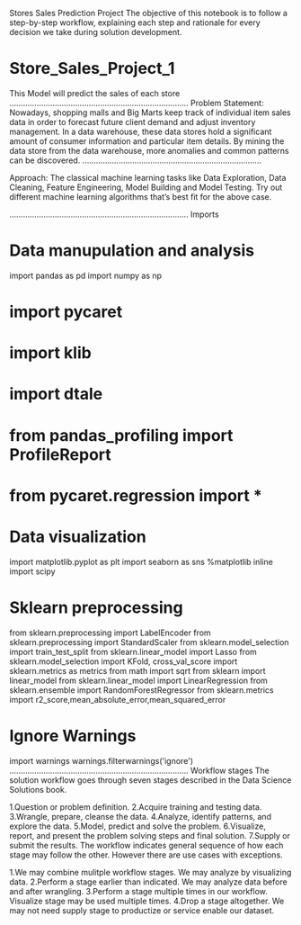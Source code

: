 
Stores Sales Prediction Project
The objective of this notebook is to follow a step-by-step workflow, explaining each step and rationale for every decision we take during solution development.
# Store_Sales_Project_1
This Model will predict the sales of each store 
...............................................................................
Problem Statement:
Nowadays, shopping malls and Big Marts keep track of individual item sales data in order to forecast future client demand and adjust inventory management. In a data warehouse, these data stores hold a significant amount of consumer information and particular item details. By mining the data store from the data warehouse, more anomalies and common patterns can be discovered.
...............................................................................

>>>>>>>>>>>>>>>>>>>>>>>>>>>>>>>>>>>>>>>>>>>>>>>>>>>>>>>>>>>>>>>>>>>>>>>>>>>>>>>
Approach: The classical machine learning tasks like Data Exploration, Data Cleaning, Feature Engineering, Model Building and Model Testing. Try out different machine learning algorithms that’s best fit for the above case.
>>>>>>>>>>>>>>>>>>>>>>>>>>>>>>>>>>>>>>>>>>>>>>>>>>>>>>>>>>>>>>>>>>>>>>>>>>>>>>>

...............................................................................
Imports 
# Data manupulation and analysis
import pandas as pd
import numpy as np
# import pycaret
# import klib
# import dtale
# from pandas_profiling import ProfileReport
# from pycaret.regression import *

# Data visualization 
import matplotlib.pyplot as plt
import seaborn as sns
%matplotlib inline
import scipy

# Sklearn preprocessing
from sklearn.preprocessing import LabelEncoder
from sklearn.preprocessing import StandardScaler 
from sklearn.model_selection import train_test_split
from sklearn.linear_model import Lasso
from sklearn.model_selection import KFold, cross_val_score
import sklearn.metrics as metrics
from math import sqrt
from sklearn import linear_model
from sklearn.linear_model import LinearRegression
from sklearn.ensemble import RandomForestRegressor
from sklearn.metrics import r2_score,mean_absolute_error,mean_squared_error
# Ignore Warnings
import warnings 
warnings.filterwarnings('ignore')
...............................................................................
Workflow stages
The solution workflow goes through seven stages described in the Data Science Solutions book.

1.Question or problem definition.
2.Acquire training and testing data.
3.Wrangle, prepare, cleanse the data.
4.Analyze, identify patterns, and explore the data.
5.Model, predict and solve the problem.
6.Visualize, report, and present the problem solving steps and final solution.
7.Supply or submit the results.
The workflow indicates general sequence of how each stage may follow the other. However there are use cases with exceptions.

1.We may combine mulitple workflow stages. We may analyze by visualizing data.
2.Perform a stage earlier than indicated. We may analyze data before and after wrangling.
3.Perform a stage multiple times in our workflow. Visualize stage may be used multiple times.
4.Drop a stage altogether. We may not need supply stage to productize or service enable our dataset.
